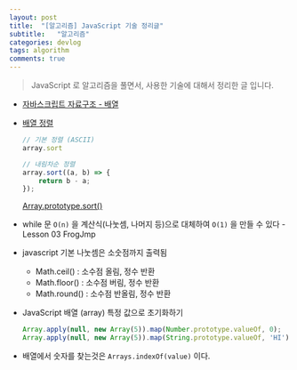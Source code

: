 ```yaml
---
layout: post
title:  "[알고리즘] JavaScript 기술 정리글"
subtitle:   "알고리즘"
categories: devlog
tags: algorithm
comments: true
---
```


> JavaScript 로 알고리즘을 풀면서, 사용한 기술에 대해서 정리한 글 입니다.

- [자바스크립트 자료구조 - 배열](http://jinbroing.tistory.com/124)

- [배열 정렬](http://dudmy.net/javascript/2015/11/16/javascript-sort/)

  ```javascript
  // 기본 정렬 (ASCII)
  array.sort
  ```

  ```javascript
  // 내림차순 정렬
  array.sort((a, b) => {
      return b - a;
  });
  ```

  [Array.prototype.sort()](https://developer.mozilla.org/ko/docs/Web/JavaScript/Reference/Global_Objects/Array/sort)

- while 문 `O(n)` 을 계산식(나눗셈, 나머지 등)으로 대체하여 `O(1)` 을 만들 수 있다 - Lesson 03 FrogJmp

- javascript 기본 나눗셈은 소숫점까지 출력됨

  - Math.ceil() : 소수점 올림, 정수 반환
  - Math.floor() : 소수점 버림, 정수 반환
  - Math.round() : 소수점 반올림, 정수 반환

- JavaScript 배열 (array) 특정 값으로 초기화하기

  ```javascript
  Array.apply(null, new Array(5)).map(Number.prototype.valueOf, 0);
  Array.apply(null, new Array(5)).map(String.prototype.valueOf, 'HI');
  ```

- 배열에서 숫자를 찾는것은 `Arrays.indexOf(value)` 이다.